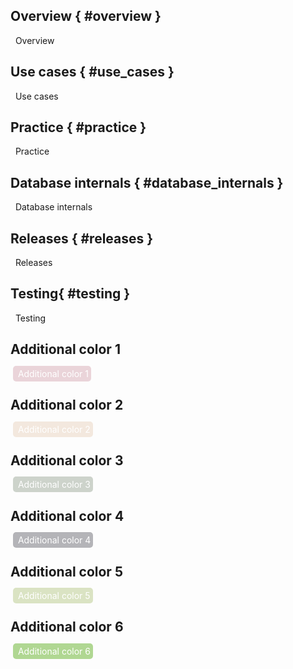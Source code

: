 ## Overview { #overview }
 <span class = "overview-tag tags-shape tags-color-text"> Overview </span>

## Use cases { #use_cases }
 <span class = "use_cases-tag tags-shape tags-color-text"> Use cases </span>

## Practice { #practice }
 <span class = "practice-tag tags-shape tags-color-text"> Practice </span>

## Database internals { #database_internals }
 <span class = "database_internals-tag tags-shape tags-color-text"> Database internals</span>

## Releases { #releases }
 <span class = "releases-tag tags-shape tags-color-text"> Releases </span>

## Testing{ #testing }
 <span class = "testing-tag tags-shape tags-color-text"> Testing </span>



## Additional color 1
 <span style="background-color:#EAD4D9; color: white; border-radius: 5px; padding: 4px"> Additional color 1 </span>

## Additional color 2
 <span style="background-color:#F3E8DE; color: white; border-radius: 5px; padding: 4px"> Additional color 2 </span>

## Additional color 3
 <span style="background-color:#CDD3CB; color: white; border-radius: 5px; padding: 4px"> Additional color 3 </span>

## Additional color 4
 <span style="background-color:#B4B4B8; color: white; border-radius: 5px; padding: 4px"> Additional color 4</span>

## Additional color 5
 <span style="background-color:#DAE3C3; color: white; border-radius: 5px; padding: 4px"> Additional color 5 </span>

## Additional color 6
 <span style="background-color:#B0D792; color: white; border-radius: 5px; padding: 4px"> Additional color 6 </span>